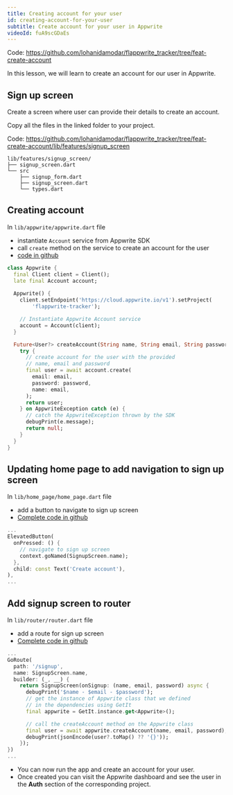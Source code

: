 ```yaml
---
title: Creating account for your user
id: creating-account-for-your-user
subtitle: Create account for your user in Appwrite
videoId: fuA9scGDaEs
---
```


Code: https://github.com/lohanidamodar/flappwrite_tracker/tree/feat-create-account

In this lesson, we will learn to create an account for our user in Appwrite.

## Sign up screen

Create a screen where user can provide their details to create an account.


Copy all the files in the linked folder to your project.

Code: https://github.com/lohanidamodar/flappwrite_tracker/tree/feat-create-account/lib/features/signup_screen

```
lib/features/signup_screen/
├── signup_screen.dart
└── src
    ├── signup_form.dart
    ├── signup_screen.dart
    └── types.dart
```

## Creating account

In `lib/appwrite/appwrite.dart` file

- instantiate `Account` service from Appwrite SDK
- call `create` method on the service to create an account for the user
- [code in github](https://github.com/lohanidamodar/flappwrite_tracker/blob/feat-create-account/lib/appwrite/appwrite.dart)

```dart
class Appwrite {
  final Client client = Client();
  late final Account account;
  
  Appwrite() {
    client.setEndpoint('https://cloud.appwrite.io/v1').setProject(
        'flappwrite-tracker');

    // Instantiate Appwrite Account service
    account = Account(client);
  }

  Future<User?> createAccount(String name, String email, String password) async {
    try {
      // create account for the user with the provided
      // name, email and password
      final user = await account.create(
        email: email,
        password: password,
        name: email,
      );
      return user;
    } on AppwriteException catch (e) {
      // catch the AppwriteException thrown by the SDK
      debugPrint(e.message);
      return null;
    }
  }
}
```


## Updating home page to add navigation to sign up screen

In `lib/home_page/home_page.dart` file

- add a button to navigate to sign up screen
- [Complete code in github](https://github.com/lohanidamodar/flappwrite_tracker/blob/feat-create-account/lib/home_page/home_page.dart)

```dart
...
ElevatedButton(
  onPressed: () {
    // navigate to sign up screen
    context.goNamed(SignupScreen.name);
  },
  child: const Text('Create account'),
),
...
```

## Add signup screen to router

In `lib/router/router.dart` file

- add a route for sign up screen
- [Complete code in github](https://github.com/lohanidamodar/flappwrite_tracker/blob/feat-create-account/lib/router/router.dart)

```dart
...
GoRoute(
  path: '/signup',
  name: SignupScreen.name,
  builder: (_, __) {
    return SignupScreen(onSignup: (name, email, password) async {
      debugPrint('$name - $email - $password');
      // get the instance of Appwrite class that we defined
      // in the dependencies using GetIt
      final appwrite = GetIt.instance.get<Appwrite>();

      // call the createAccount method on the Appwrite class
      final user = await appwrite.createAccount(name, email, password);
      debugPrint(jsonEncode(user?.toMap() ?? '{}'));
    });
})
...
```

- You can now run the app and create an account for your user.
- Once created you can visit the Appwrite dashboard and see the user in the **Auth** section of the corresponding project.

